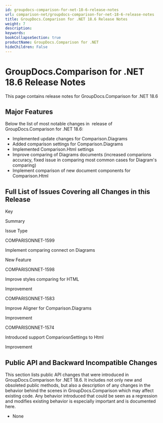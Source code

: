 ```yaml
---
id: groupdocs-comparison-for-net-18-6-release-notes
url: comparison-net/groupdocs-comparison-for-net-18-6-release-notes
title: GroupDocs.Comparison for .NET 18.6 Release Notes
weight: 7
description: 
keywords: 
bookCollapseSection: true
productName: GroupDocs.Comparison for .NET
hideChildren: False
---
```


# GroupDocs.Comparison for .NET 18.6 Release Notes

This page contains release notes for GroupDocs.Comparison for .NET 18.6

## Major Features

Below the list of most notable changes in  release of GroupDocs.Comparison for .NET 18.6:

*   Implemented update changes for Comparison.Diagrams
*   Added comparison settings for Comparison.Diagrams
*   Implemented Comparison.Html settings
*   Improve comparing of Diagrams documents (increased comparions accuracy, fixed issue in comparing most common cases for Diagram's comparing)
*   Implement comparison of new document components for Comparison.Html

## Full List of Issues Covering all Changes in this Release

Key

Summary

Issue Type

COMPARISONNET-1599

Implement comparing connect on Diagrams

New Feature

COMPARISONNET-1598

Improve styles comparing for HTML

Improvement

COMPARISONNET-1583

Improve Aligner for Comparison.Diagrams

Improvement

COMPARISONNET-1574

Introduced support CompariosnSettings to Html

Improvement

## Public API and Backward Incompatible Changes

This section lists public API changes that were introduced in GroupDocs.Comparison for .NET 18.6. It includes not only new and obsoleted public methods, but also a description of any changes in the behavior behind the scenes in GroupDocs.Comparison which may affect existing code. Any behavior introduced that could be seen as a regression and modifies existing behavior is especially important and is documented here.

*   None
